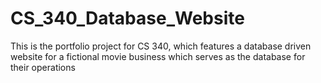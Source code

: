 # CS_340_Database_Website
This is the portfolio project for CS 340, which features a database driven website for a fictional movie business which serves as the database for their operations
